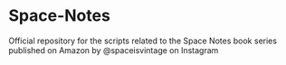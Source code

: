 # Space-Notes

Official repository for the scripts related to the Space Notes book series published on Amazon by @spaceisvintage on Instagram
